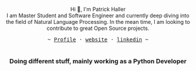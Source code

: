 <p align="center">
  Hi 🤗, I'm Patrick Haller
  </br>
  I am Master Student and Software Engineer and currently deep diving
  into the field of Natural Language Processing.
  In the mean time, I am looking to contribute to great Open Source projects.
  
  <p align="center"><samp> ~
   <a href="https://github.com/HallerPatrick">Profile</a>
   ·
   <a href="https://hallerpatrick.github.io">website</a>
   ·
   <a href="www.linkedin.com/in/patrick-haller-651493126">linkedin</a>
   ~ </samp><br><br>
   
</p>
</p>

<h3 align="center">Doing different stuff, mainly working as a Python Developer</h3>
<h2> </h2>
  

